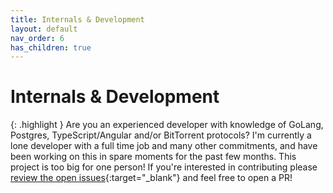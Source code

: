 ```yaml
---
title: Internals & Development
layout: default
nav_order: 6
has_children: true
---
```


# Internals & Development

{: .highlight }
Are you an experienced developer with knowledge of GoLang, Postgres, TypeScript/Angular and/or BitTorrent protocols? I'm currently a lone developer with a full time job and many other commitments, and have been working on this in spare moments for the past few months. This project is too big for one person! If you're interested in contributing please [review the open issues](https://github.com/bitmagnet-io/bitmagnet/issues){:target="\_blank"} and feel free to open a PR!
